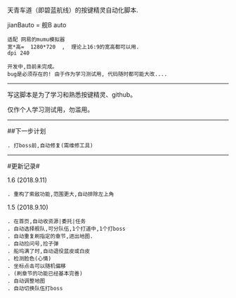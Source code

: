 # 

天青车道（即碧蓝航线）的按键精灵自动化脚本.

jianBauto = 舰B auto

    适配 网易的mumu模拟器 
    宽*高=  1280*720  ,  理论上16:9的宽高都可以用.
    dpi 240

    开发中,目前未完成。
    bug是必须存在的! 由于作为学习测试用, 代码随时都可能大改....

------------------

写这脚本是为了学习和熟悉按键精灵、github。

仅作个人学习测试用，勿滥用。

---------------------

##下一步计划
    
    . 打boss前,自动修复(需维修工具)
    
----
#更新记录#

1.6 (2018.9.11)

    . 重构了索敌功能,范围更大,自动排除左上角

1.5 (2018.9.10)

    . 在首页,自动收资源|委托|任务
    . 自动选择舰队,可分队伍,1个打道中,1个打boss
    . 自动重复刷指定的章节,进出地图.
    . 自动捡问号,捡子弹
    . 船坞满了时,自动退役蓝皮或白皮
    . 检测脸色(心情)
    . 坐标点击可以随机偏移
    . (刷章节的功能已经基本完善)
    . 自动调整地图
    . 自动切换队伍打boss






